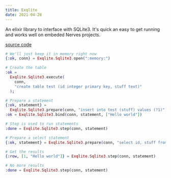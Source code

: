```yaml
---
title: Exqlite
date: 2021-04-28
---
```


An elixir library to interface with SQLite3. It's quick an easy to get running and works
well on embeded Nerves projects.

[source code](https://github.com/elixir-sqlite/exqlite)


```elixir
# We'll just keep it in memory right now
{:ok, conn} = Exqlite.Sqlite3.open(":memory:")

# Create the table
:ok =
  Exqlite.Sqlite3.execute(
    conn,
    "create table test (id integer primary key, stuff text)"
  );

# Prepare a statement
{:ok, statement} =
  Exqlite.Sqlite3.prepare(conn, "insert into test (stuff) values (?1)")
:ok = Exqlite.Sqlite3.bind(conn, statement, ["Hello world"])

# Step is used to run statements
:done = Exqlite.Sqlite3.step(conn, statement)

# Prepare a select statement
{:ok, statement} = Exqlite.Sqlite3.prepare(conn, "select id, stuff from test");

# Get the results
{:row, [1, "Hello world"]} = Exqlite.Sqlite3.step(conn, statement)

# No more results
:done = Exqlite.Sqlite3.step(conn, statement)
```
